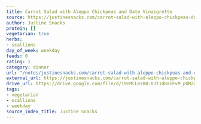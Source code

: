 ```yaml
---
title: Carrot Salad with Aleppo Chickpeas and Date Vinaigrette
source: https://justinesnacks.com/carrot-salad-with-aleppo-chickpeas-date-vinaigrette/
author: Justine Snacks
protein: []
vegetarian: true
herbs:
- scallions
day_of_week: weekday
feeds: 0
rating: 1
category: dinner
url: "/notes/justinesnacks.com/carrot-salad-with-aleppo-chickpeas-and-date-vinaigrette.html"
external_url: https://justinesnacks.com/carrot-salad-with-aleppo-chickpeas-date-vinaigrette/
drive_url: https://drive.google.com/file/d/19nMCLez8B-0Jt1dRaIFvM_pOMZapeiU1/view?usp=drive_link
tags:
- vegetarian
- scallions
- weekday
source_index_title: Justine Snacks
---
```



